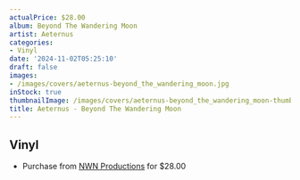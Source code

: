 ```yaml
---
actualPrice: $28.00
album: Beyond The Wandering Moon
artist: Aeternus
categories:
- Vinyl
date: '2024-11-02T05:25:10'
draft: false
images:
- /images/covers/aeternus-beyond_the_wandering_moon.jpg
inStock: true
thumbnailImage: /images/covers/aeternus-beyond_the_wandering_moon-thumb.jpg
title: Aeternus - Beyond The Wandering Moon
---
```


## Vinyl
* Purchase from [NWN Productions](http://shop.nwnprod.com/index.php?route=product/product&path=75&product_id=57106&sort=pd.name&order=ASC) for $28.00
